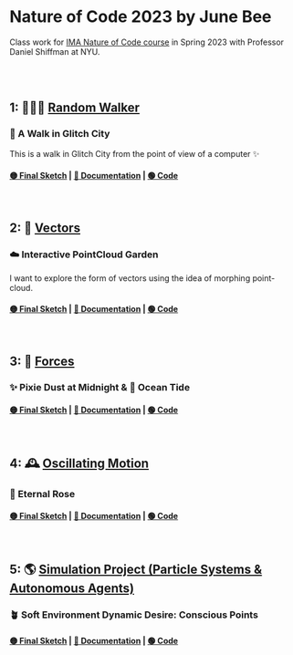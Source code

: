 # Nature of Code 2023 by June Bee
Class work for [IMA Nature of Code course](https://github.com/nature-of-code/noc-syllabus-S23) in Spring 2023 with Professor Daniel Shiffman at NYU.

</br>
</br>

## 1: 🚶🏼‍♂️ [Random Walker](https://github.com/nature-of-code/noc-syllabus-S23/tree/main/module00-intro)<br/> 
### 🌆 A Walk in Glitch City 
This is a walk in Glitch City from the point of view of a computer ✨
#### **[🟡 Final Sketch](https://junebee66.github.io/nature-of-code-2023spring/01_random_walker/index.html) | [🔵 Documentation](https://quixotic-mandible-495.notion.site/NOC-1-A-Walk-in-Glitch-City-POV-computer-d2080bb5fd864ce7af71ba5afb0c4fdb)** | [🟢 Code](https://github.com/junebee66/nature-of-code-2023spring/tree/main/01_random_walker)

</br>

## 2: 🏹 [Vectors](https://github.com/nature-of-code/noc-syllabus-S23/tree/main/module01-vectors)<br/> 
### ☁️ Interactive PointCloud Garden
I want to explore the form of vectors using the idea of morphing point-cloud.
#### **[🟡 Final Sketch](https://junebee66.github.io/nature-of-code-2023spring/02_vectors/index.html) | [🔵 Documentation](https://quixotic-mandible-495.notion.site/NOC-2-Vector-d77ba47c234a4b1bba2c0bbee46bc66c)** | [🟢 Code](https://github.com/junebee66/nature-of-code-2023spring/tree/main/02_vectors)

</br>

## 3: 💨 [Forces](https://github.com/nature-of-code/noc-syllabus-S23/tree/main/module02-forces)<br/> 
### ✨ Pixie Dust at Midnight & 🌊 Ocean Tide
#### **[🟡 Final Sketch](https://junebee66.github.io/nature-of-code-2023spring/03_forces/Force-Forest%20Points/index.html) | [🔵 Documentation](https://quixotic-mandible-495.notion.site/NOC-3-Forces-89c31c1a4d2d4390845c6bc6912b9821)** | [🟢 Code](https://github.com/junebee66/nature-of-code-2023spring/tree/main/03_forces)

</br>

## 4: 🕰️ [Oscillating Motion](https://github.com/nature-of-code/noc-syllabus-S23/tree/main/module03-oscillating-motion)
### 🌹 Eternal Rose
#### **[🟡 Final Sketch](https://junebee66.github.io/nature-of-code-2023spring/04_oscillating-motion/Oscillating%20Motion-Flowerverse%20Line/index.html) | [🔵 Documentation](https://quixotic-mandible-495.notion.site/NOC-4-Oscillating-Motion-c0dac027771c41a89f903a259313aa04)** | [🟢 Code](https://github.com/junebee66/nature-of-code-2023spring/tree/main/04_oscillating-motion)
</br>

## 5: 🌎 [Simulation Project (Particle Systems & Autonomous Agents)]()
### 🪴 Soft Environment Dynamic Desire: Conscious Points
#### **[🟡 Final Sketch](https://junebee66.github.io/nature-of-code-2023spring/05_simulation_project/Simulation%20Project%20-%20Final%20Garden/index.html) | [🔵 Documentation](https://quixotic-mandible-495.notion.site/NOC-5-Simulation-Project-98e0acc386bd4fc2ac4da2165512d409)** | [🟢 Code](https://github.com/junebee66/nature-of-code-2023spring/tree/main/05_simulation_project)
